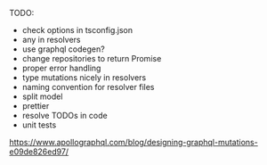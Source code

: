 TODO:
* check options in tsconfig.json
* any in resolvers
* use graphql codegen?
* change repositories to return Promise
* proper error handling
* type mutations nicely in resolvers
* naming convention for resolver files
* split model
* prettier
* resolve TODOs in code
* unit tests

https://www.apollographql.com/blog/designing-graphql-mutations-e09de826ed97/
